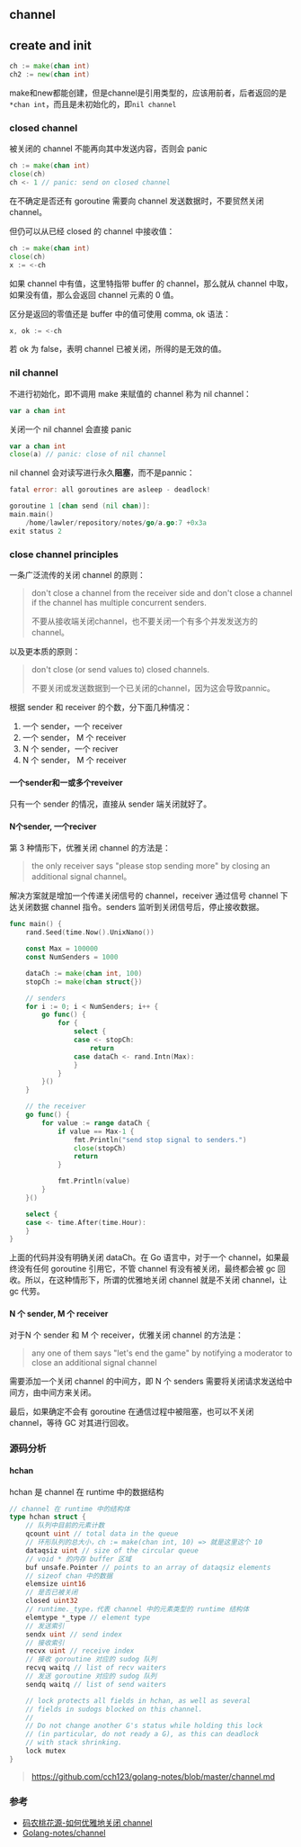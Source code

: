 ## channel

## create and init

```go
ch := make(chan int)
ch2 := new(chan int)
```

make和new都能创建，但是channel是引用类型的，应该用前者，后者返回的是`*chan int`，而且是未初始化的，即`nil channel`

### closed channel

被关闭的 channel 不能再向其中发送内容，否则会 panic

```go
ch := make(chan int)
close(ch)
ch <- 1 // panic: send on closed channel
```

在不确定是否还有 goroutine 需要向 channel 发送数据时，不要贸然关闭 channel。

但仍可以从已经 closed 的 channel 中接收值：

```go
ch := make(chan int)
close(ch)
x := <-ch
```

如果 channel 中有值，这里特指带 buffer 的 channel，那么就从 channel 中取，如果没有值，那么会返回 channel 元素的 0 值。

区分是返回的零值还是 buffer 中的值可使用 comma, ok 语法：

```go
x, ok := <-ch
```

若 ok 为 false，表明 channel 已被关闭，所得的是无效的值。

### nil channel

不进行初始化，即不调用 make 来赋值的 channel 称为 nil channel：

```go
var a chan int
```

关闭一个 nil channel 会直接 panic

```go
var a chan int
close(a) // panic: close of nil channel
```

nil channel 会对读写进行永久**阻塞**，而不是pannic：

```go
fatal error: all goroutines are asleep - deadlock!

goroutine 1 [chan send (nil chan)]:
main.main()
	/home/lawler/repository/notes/go/a.go:7 +0x3a
exit status 2
```



### close channel principles

一条广泛流传的关闭 channel 的原则：

>   don't close a channel from the receiver side and don't close a channel if the channel has multiple concurrent senders.
>
>   不要从接收端关闭channel，也不要关闭一个有多个并发发送方的channel。

以及更本质的原则：

>   don't close (or send values to) closed channels.
>
>   不要关闭或发送数据到一个已关闭的channel，因为这会导致pannic。

根据 sender 和 receiver 的个数，分下面几种情况：

1.  一个 sender，一个 receiver
2.  一个 sender， M 个 receiver
3.  N 个 sender，一个 reciver
4.  N 个 sender， M 个 receiver

#### 一个sender和一或多个reveiver

只有一个 sender 的情况，直接从 sender 端关闭就好了。

#### N个sender, 一个reciver

第 3 种情形下，优雅关闭 channel 的方法是：

>   the only receiver says "please stop sending more" by closing an additional signal channel。

解决方案就是增加一个传递关闭信号的 channel，receiver 通过信号 channel 下达关闭数据 channel 指令。senders 监听到关闭信号后，停止接收数据。

```go
func main() {
    rand.Seed(time.Now().UnixNano())

    const Max = 100000
    const NumSenders = 1000

    dataCh := make(chan int, 100)
    stopCh := make(chan struct{})

    // senders
    for i := 0; i < NumSenders; i++ {
        go func() {
            for {
                select {
                case <- stopCh:
                    return
                case dataCh <- rand.Intn(Max):
                }
            }
        }()
    }

    // the receiver
    go func() {
        for value := range dataCh {
            if value == Max-1 {
                fmt.Println("send stop signal to senders.")
                close(stopCh)
                return
            }

            fmt.Println(value)
        }
    }()

    select {
    case <- time.After(time.Hour):
    }
}
```

上面的代码并没有明确关闭 dataCh。在 Go 语言中，对于一个 channel，如果最终没有任何 goroutine 引用它，不管 channel 有没有被关闭，最终都会被 gc 回收。所以，在这种情形下，所谓的优雅地关闭 channel 就是不关闭 channel，让 gc 代劳。

#### N 个 sender, M 个 receiver

对于N 个 sender 和 M 个 receiver，优雅关闭 channel 的方法是：

>   any one of them says "let's end the game" by notifying a moderator to close an additional signal channel

需要添加一个关闭 channel 的中间方，即 N 个 senders 需要将关闭请求发送给中间方，由中间方来关闭。

最后，如果确定不会有 goroutine 在通信过程中被阻塞，也可以不关闭 channel，等待 GC 对其进行回收。

### 源码分析

#### hchan

hchan 是 channel 在 runtime 中的数据结构

```go
// channel 在 runtime 中的结构体
type hchan struct {
    // 队列中目前的元素计数
    qcount uint // total data in the queue
    // 环形队列的总大小，ch := make(chan int, 10) => 就是这里这个 10
    dataqsiz uint // size of the circular queue
    // void * 的内存 buffer 区域
    buf unsafe.Pointer // points to an array of dataqsiz elements
    // sizeof chan 中的数据
    elemsize uint16
    // 是否已被关闭
    closed uint32
    // runtime._type，代表 channel 中的元素类型的 runtime 结构体
    elemtype *_type // element type
    // 发送索引
    sendx uint // send index
    // 接收索引
    recvx uint // receive index
    // 接收 goroutine 对应的 sudog 队列
    recvq waitq // list of recv waiters
    // 发送 goroutine 对应的 sudog 队列
    sendq waitq // list of send waiters

    // lock protects all fields in hchan, as well as several
    // fields in sudogs blocked on this channel.
    //
    // Do not change another G's status while holding this lock
    // (in particular, do not ready a G), as this can deadlock
    // with stack shrinking.
    lock mutex
}
```





>   https://github.com/cch123/golang-notes/blob/master/channel.md

### 参考

-   [码农桃花源-如何优雅地关闭 channel](https://qcrao91.gitbook.io/go/channel/ru-he-you-ya-di-guan-bi-channel)
-   [Golang-notes/channel](https://github.com/cch123/golang-notes/blob/master/channel.md)

